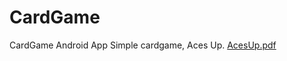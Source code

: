 # CardGame
CardGame Android App
Simple cardgame, Aces Up. 
[AcesUp.pdf](https://github.com/sumpen99/CardGame/files/10033124/AcesUp.pdf)
